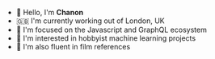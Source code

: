 - 👋 Hello, I'm <b>Chanon</b>
- 🇬🇧 I'm currently working out of London, UK
- 👀 I'm focused on the Javascript and GraphQL ecosystem
- 🤖 I'm interested in hobbyist machine learning projects
- 🎥 I'm also fluent in film references

<!--
**chanonroy/chanonroy** is a ✨ _special_ ✨ repository because its `README.md` (this file) appears on your GitHub profile.

Here are some ideas to get you started:

- 🔭 I’m currently working on ...
- 🌱 I’m currently learning ...
- 👯 I’m looking to collaborate on ...
- 🤔 I’m looking for help with ...
- 💬 Ask me about ...
- 📫 How to reach me: ...
- 😄 Pronouns: ...
- ⚡ Fun fact: ...
-->

